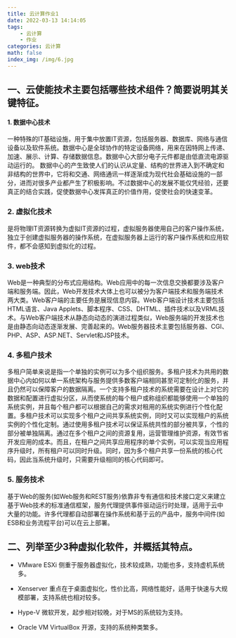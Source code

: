 ```yaml
---
title: 云计算作业1
date: 2022-03-13 14:14:05
tags: 
    - 云计算
    - 作业
categories: 云计算
math: false
index_img: /img/6.jpg
---
```


## 一、云使能技术主要包括哪些技术组件？简要说明其关键特征。

#### 1. 数据中心技术

一种特殊的IT基础设施，用于集中放置IT资源，包括服务器、数据库、网络与通信设备以及软件系统。数据中心是全球协作的特定设备网络，用来在因特网上传递、加速、展示、计算、存储数据信息。数据中心大部分电子元件都是由低直流电源驱动运行的。 数据中心的产生致使人们的认识从定量、结构的世界进入到不确定和非结构的世界中，它将和交通、网络通讯一样逐渐成为现代社会基础设施的一部分，进而对很多产业都产生了积极影响。不过数据中心的发展不能仅凭经验，还要真正的结合实践，促使数据中心发挥真正的价值作用，促使社会的快速变革。

### 2. 虚拟化技术

是将物理IT资源转换为虚拟IT资源的过程，虚拟服务器使用自己的客户操作系统，独立于创建虚拟服务器的操作系统，在虚拟服务器上运行的客户操作系统和应用软件，都不会感知到虚拟化的过程。

### 3. web技术

Web是一种典型的分布式应用结构。Web应用中的每一次信息交换都要涉及客户端和服务端。因此，Web开发技术大体上也可以被分为客户端技术和服务端技术两大类。Web客户端的主要任务是展现信息内容。Web客户端设计技术主要包括HTML语言、Java Applets、脚本程序、CSS、DHTML、插件技术以及VRML技术。与Web客户端技术从静态向动态的演进过程类似，Web服务端的开发技术也是由静态向动态逐渐发展、完善起来的。Web服务器技术主要包括服务器、CGI、PHP、ASP、ASP.NET、Servlet和JSP技术。

### 4. 多租户技术

多租户简单来说是指一个单独的实例可以为多个组织服务。多租户技术为共用的数据中心内如何以单一系统架构与服务提供多数客户端相同甚至可定制化的服务，并且仍然可以保障客户的数据隔离。一个支持多租户技术的系统需要在设计上对它的数据和配置进行虚拟分区，从而使系统的每个租户或称组织都能够使用一个单独的系统实例，并且每个租户都可以根据自己的需求对租用的系统实例进行个性化配置。多租户技术可以实现多个租户之间共享系统实例，同时又可以实现租户的系统实例的个性化定制。通过使用多租户技术可以保证系统共性的部分被共享，个性的部分被单独隔离。通过在多个租户之间的资源复用，运营管理维护资源，有效节省开发应用的成本。而且，在租户之间共享应用程序的单个实例，可以实现当应用程序升级时，所有租户可以同时升级。同时，因为多个租户共享一份系统的核心代码，因此当系统升级时，只需要升级相同的核心代码即可。

### 5. 服务技术

基于Web的服务(如Web服务和REST服务)依靠非专有通信和技术接口定义来建立基于Web技术的标准通信框架，服务代理提供事件驱动运行时处理，适用于云中大量的功能。许多代理都自动部署在操作系统和基于云的产品中，服务中间件(如ESB和业务流程平台)可以在云上部署。

## 二、列举至少3种虚拟化软件，并概括其特点。

- VMware ESXi  侧重于服务器虚拟化，技术较成熟，功能也多，支持虚机系统多。

- Xenserver  重点在于桌面虚拟化，性价比高，网络性能好，适用于快速与大规模部署，支持系统也相对较多。

- Hype-V  微软开发，起步相对较晚，对于MS的系统较为支持。

- Oracle  VM VirtualBox 开源，支持的系统种类繁多。
